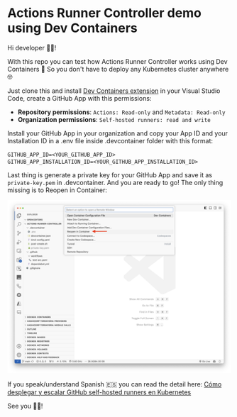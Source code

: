 # Actions Runner Controller demo using Dev Containers

Hi developer 👋🏻! 

With this repo you can test how Actions Runner Controller works using Dev Containers 🐳 So you don't have to deploy any Kubernetes cluster anywhere 🤓

Just clone this and install [Dev Containers extension](https://marketplace.visualstudio.com/items?itemName=ms-vscode-remote.remote-containers) in your Visual Studio Code, create a GitHub App with this permissions:

- **Repository permissions**: `Actions: Read-only` and `Metadata: Read-only`
- **Organization permissions**: `Self-hosted runners: read and write`

Install your GitHub App in your organization and copy your App ID and your Installation ID in a .env file inside .devcontainer folder with this format:

```
GITHUB_APP_ID=<YOUR_GITHUB_APP_ID>
GITHUB_APP_INSTALLATION_ID=<YOUR_GITHUB_APP_INSTALLATION_ID>
```

Last thing is generate a private key for your GitHub App and save it as `private-key.pem` in .devcontainer. And you are ready to go! The only thing missing is to Reopen in Container:

<img src="images/Actions-runner-controller reopen in container.png" />

If you speak/understand Spanish 🇪🇸 you can read the detail here: [Cómo desplegar y escalar GitHub self-hosted runners en Kubernetes](https://www.returngis.net/2024/02/como-desplegar-y-escalar-github-self-hosted-runners-en-kubernetes/)

See you 👋🏻!
